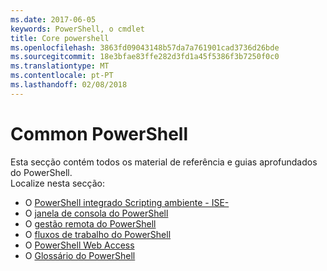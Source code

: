 ```yaml
---
ms.date: 2017-06-05
keywords: PowerShell, o cmdlet
title: Core powershell
ms.openlocfilehash: 3863fd09043148b57da7a761901cad3736d26bde
ms.sourcegitcommit: 18e3bfae83ffe282d3fd1a45f5386f3b7250f0c0
ms.translationtype: MT
ms.contentlocale: pt-PT
ms.lasthandoff: 02/08/2018
---
```

# <a name="common-powershell"></a>Common PowerShell
Esta secção contém todos os material de referência e guias aprofundados do PowerShell.  
Localize nesta secção:
- O [PowerShell integrado Scripting ambiente - ISE-](ise-guide.md)
- O [janela de consola do PowerShell](console-guide.md)
- O [gestão remota do PowerShell](Running-Remote-Commands.md)
- O [fluxos de trabalho do PowerShell](workflows-guide.md)
- O [PowerShell Web Access](web-access.md)
- O [Glossário do PowerShell](../Windows-PowerShell-Glossary.md)

